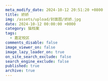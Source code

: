 ```yaml
---
meta_modify_date: 2024-10-12 20:51:20 +0800
title: 娇娇
img: /assets/upload/封面图/娇娇.jpg
date: 2024-10-12 00:00:00 +0000
category: 猫档案
tags:
  - 嘉定校区
comments_disable: false
image_viewer_on: false
image_lazy_loader_on: true
on_site_search_exclude: false
search_engine_exclude: false
published: true
archive: true
---
```

